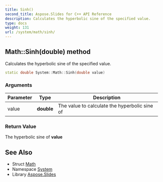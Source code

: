 ```yaml
---
title: Sinh()
second_title: Aspose.Slides for C++ API Reference
description: Calculates the hyperbolic sine of the specified value.
type: docs
weight: 131
url: /system/math/sinh/
---
```

## Math::Sinh(double) method


Calculates the hyperbolic sine of the specified value.

```cpp
static double System::Math::Sinh(double value)
```


### Arguments

| Parameter | Type | Description |
| --- | --- | --- |
| value | **double** | The value to calculate the hyperbolic sine of |

### Return Value

The hyperbolic sine of **value**

## See Also

* Struct [Math](../)
* Namespace [System](../../)
* Library [Aspose.Slides](../../../)
